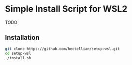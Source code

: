 # Simple Install Script for WSL2

TODO

## Installation

```bash
git clone https://github.com/hectellian/setup-wsl.git
cd setup-wsl
./install.sh
```
